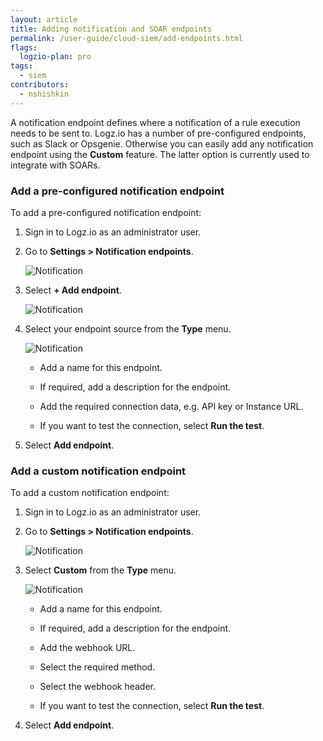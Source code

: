 ```yaml
---
layout: article
title: Adding notification and SOAR endpoints
permalink: /user-guide/cloud-siem/add-endpoints.html
flags:
  logzio-plan: pro
tags:
  - siem
contributors:
  - nshishkin
---
```


A notification endpoint defines where a notification of a rule execution needs to be sent to. Logz.io has a number of pre-configured endpoints, such as Slack or Opsgenie. Otherwise you can easily add any notification endpoint using the **Custom** feature. The latter option is currently used to integrate with SOARs.

### Add a pre-configured notification endpoint

To add a pre-configured notification endpoint:

1. Sign in to Logz.io as an administrator user.

2. Go to **Settings > Notification endpoints**.

   ![Notification](https://dytvr9ot2sszz.cloudfront.net/logz-docs/siem-quick-start/endpoint-1.png)

3. Select **+ Add endpoint**.

   ![Notification](https://dytvr9ot2sszz.cloudfront.net/logz-docs/siem-quick-start/endpoint-2.png)


3. Select your endpoint source from the **Type** menu.

   ![Notification](https://dytvr9ot2sszz.cloudfront.net/logz-docs/siem-quick-start/endpoint-3.png)


   * Add a name for this endpoint.

   * If required, add a description for the endpoint.

   * Add the required connection data, e.g. API key or Instance URL.

   * If you want to test the connection, select **Run the test**.

4. Select **Add endpoint**.

### Add a custom notification endpoint

To add a custom notification endpoint:


1. Sign in to Logz.io as an administrator user.

2. Go to **Settings > Notification endpoints**.

   ![Notification](https://dytvr9ot2sszz.cloudfront.net/logz-docs/siem-quick-start/endpoint-1.png)


3. Select **Custom** from the **Type** menu.

   ![Notification](https://dytvr9ot2sszz.cloudfront.net/logz-docs/siem-quick-start/endpoint-4.png)

   * Add a name for this endpoint.

   * If required, add a description for the endpoint.

   * Add the webhook URL.

   * Select the required method.

   * Select the webhook header.

   * If you want to test the connection, select **Run the test**.

4. Select **Add endpoint**.
